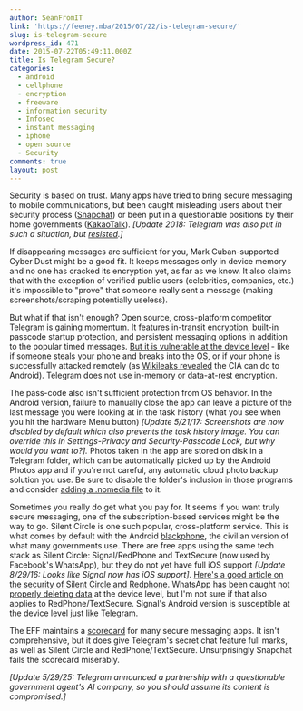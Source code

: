 ```yaml
---
author: SeanFromIT
link: 'https://feeney.mba/2015/07/22/is-telegram-secure/'
slug: is-telegram-secure
wordpress_id: 471
date: 2015-07-22T05:49:11.000Z
title: Is Telegram Secure?
categories:
  - android
  - cellphone
  - encryption
  - freeware
  - information security
  - Infosec
  - instant messaging
  - iphone
  - open source
  - Security
comments: true
layout: post
---
```


Security is based on trust. Many apps have tried to bring secure messaging to mobile communications, but been caught misleading users about their security process ([Snapchat](http://www.nytimes.com/2014/05/09/technology/snapchat-reaches-settlement-with-federal-trade-commission.html?_r=0)) or been put in a questionable positions by their home governments ([KakaoTalk](https://www.techinasia.com/10-best-secure-messaging-apps/)). *\[Update 2018: Telegram was also put in such a situation, but [resisted](https://www.forbes.com/sites/kenrapoza/2018/04/19/how-messaging-app-telegram-gets-around-russias-ban/).]*

If disappearing messages are sufficient for you, Mark Cuban-supported Cyber Dust might be a good fit. It keeps messages only in device memory and no one has cracked its encryption yet, as far as we know. It also claims that with the exception of verified public users (celebrities, companies, etc.) it's impossible to "prove" that someone really sent a message (making screenshots/scraping potentially useless).

But what if that isn't enough? Open source, cross-platform competitor Telegram is gaining momentum. It features in-transit encryption, built-in passcode startup protection, and persistent messaging options in addition to the popular timed messages. [But it is vulnerable at the device level](http://blog.zimperium.com/telegram-hack/) - like if someone steals your phone and breaks into the OS, or if your phone is successfully attacked remotely (as [Wikileaks revealed](https://wikileaks.org/ciav7p1/) the CIA can do to Android). Telegram does not use in-memory or data-at-rest encryption.

The pass-code also isn't sufficient protection from OS behavior. In the Android version, failure to manually close the app can leave a picture of the last message you were looking at in the task history (what you see when you hit the hardware Menu button) *\[Update 5/21/17: Screenshots are now disabled by default which also prevents the task history image. You can override this in Settings-Privacy and Security-Passcode Lock, but why would you want to?].* Photos taken in the app are stored on disk in a Telegram folder, which can be automatically picked up by the Android Photos app and if you're not careful, any automatic cloud photo backup solution you use. Be sure to disable the folder's inclusion in those programs and consider [adding a .nomedia file](https://lifehacker.com/5793803/disable-media-scanning-in-specific-android-directories-by-creating-a-nomedia-file) to it.

Sometimes you really do get what you pay for. It seems if you want truly secure messaging, one of the subscription-based services might be the way to go. Silent Circle is one such popular, cross-platform service. This is what comes by default with the Android [blackphone](http://techcrunch.com/2014/02/26/close-look-at-blackphone/), the civilian version of what many governments use. There are free apps using the same tech stack as Silent Circle: Signal/RedPhone and TextSecure (now used by Facebook's WhatsApp), but they do not yet have full iOS support *\[Update 8/29/16: Looks like Signal now has iOS support]*. [Here's a good article on the security of Silent Circle and Redphone](http://blog.cryptographyengineering.com/2013/03/here-come-encryption-apps.html). WhatsApp has been caught [not properly deleting data](https://techcrunch.com/2016/07/29/research-shows-deleted-whatsapp-messages-arent-actually-deleted/) at the device level, but I'm not sure if that also applies to RedPhone/TextSecure. Signal's Android version is susceptible at the device level just like Telegram.

The EFF maintains a [scorecard](https://www.eff.org/secure-messaging-scorecard) for many secure messaging apps. It isn't comprehensive, but it does give Telegram's secret chat feature full marks, as well as Silent Circle and RedPhone/TextSecure. Unsurprisingly Snapchat fails the scorecard miserably.

*\[Update 5/29/25: Telegram announced a partnership with a questionable government agent's AI company, so you should assume its content is compromised.]*
